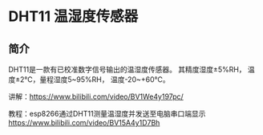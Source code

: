 # DHT11 温湿度传感器 

## 简介
DHT11是一款有已校准数字信号输出的温湿度传感器。 其精度湿度±5%RH， 温度±2℃，量程湿度5~95%RH， 温度-20~+60℃。


讲解：<https://www.bilibili.com/video/BV1We4y197pc/>


教程：esp8266通过DHT11测量温湿度并发送至电脑串口端显示
<https://www.bilibili.com/video/BV15A4y1D7Bh>





